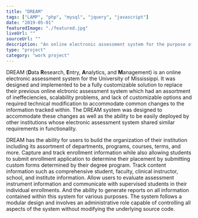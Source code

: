 ```yaml
---
title: "DREAM"
tags: ["LAMP", "php", "mysql", "jquery", "javascript"]
date: "2019-05-01"
featuredImage: "./featured.jpg"
liveUrl: ""
sourceUrl: ""
description: "An online electronic assessment system for the purpose of collecting assessment data regarding student teachers and counselors throughout their collegiate career. The system also electronically facilitates a large number of other institutional processes in an effective manner."
type: "project"
category: "work project"
---
```


DREAM (**D**ata **R**esearch, **E**ntry, **A**nalytics, and **M**anagement) is an online electronic assessment system for the University of Mississippi. It was designed and implemented to be a fully customizable solution to replace their previous online elctronic assessment system which had an assortment of ineffeciencies, scalability problems, and lack of customizable options and required technical modification to accommodate common changes to the information tracked within. The DREAM system was designed to accommodate these changes as well as the ability to be easily deployed by other institutions whose electronic assessment system shared similar requirements in functionality.

DREAM has the ability for users to build the organization of their institution including its assortment of departments, programs, courses, terms, and more. Capture and track enrollment information while also allowing students to submit enrollment application to determine their placement by submitting custom forms determined by their degree program. Track content information such as comprehensive student, faculty, clinical instructor, school, and institute information. Allow users to evaluate assessment instrument information and communicate with supervised students in their individual enrollments. And the ability to generate reports on all information contained within this system for various purposes. The system follows a modular design and involves an administrative role capable of controlling all aspects of the system without modifying the underlying source code.